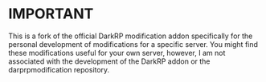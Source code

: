 IMPORTANT
=========
This is a fork of the official DarkRP modification addon specifically for the personal development of modifications for a specific server. You might find these modifications useful for your own server, however, I am not associated with the development of the DarkRP addon or the darprpmodification repository.

